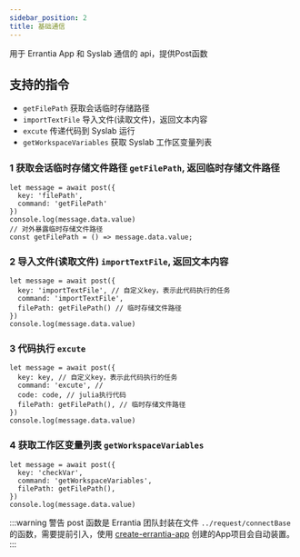 ```yaml
---
sidebar_position: 2
title: 基础通信
---
```

用于 Errantia App 和 Syslab 通信的 api，提供Post函数
## 支持的指令
* `getFilePath` 获取会话临时存储路径
* `importTextFile` 导入文件(读取文件)，返回文本内容
* `excute` 传递代码到 Syslab 运行
* `getWorkspaceVariables` 获取 Syslab 工作区变量列表
### 1 获取会话临时存储文件路径 `getFilePath`, 返回临时存储文件路径
```
let message = await post({
  key: 'filePath',
  command: 'getFilePath'
})
console.log(message.data.value)
// 对外暴露临时存储文件路径
const getFilePath = () => message.data.value;
```

### 2 导入文件(读取文件) `importTextFile`, 返回文本内容
```
let message = await post({
  key: 'importTextFile', // 自定义key，表示此代码执行的任务
  command: 'importTextFile',
  filePath: getFilePath() // 临时存储文件路径
})
console.log(message.data.value)
```

### 3 代码执行 `excute`
```
let message = await post({
  key: key, // 自定义key，表示此代码执行的任务
  command: 'excute', // 
  code: code, // julia执行代码
  filePath: getFilePath(), // 临时存储文件路径
})
console.log(message.data.value)
```

### 4 获取工作区变量列表 `getWorkspaceVariables`
```
let message = await post({
  key: 'checkVar',
  command: 'getWorkspaceVariables',
  filePath: getFilePath(),
})
console.log(message.data.value)
```
:::warning 警告
  post 函数是 Errantia 团队封装在文件 `../request/connectBase` 的函数，需要提前引入，使用 [create-errantia-app](../../plug_app/quick_start/installUse.mdx) 创建的App项目会自动装置。
:::